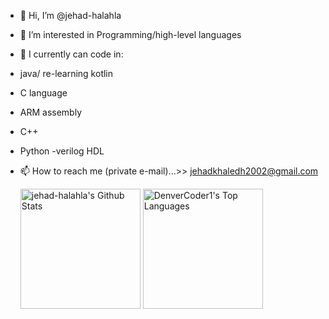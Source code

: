 - 👋 Hi, I’m @jehad-halahla
- 👀 I’m interested in Programming/high-level languages
- 🌱 I currently can code in:
- java/ re-learning kotlin
- C language
- ARM assembly
- C++
- Python
-verilog HDL

- 📫 How to reach me (private e-mail)...>> jehadkhaledh2002@gmail.com

  <a href="https://github.com/anuraghazra/github-readme-stats"><img alt="jehad-halahla's Github Stats" src="https://denvercoder1-github-readme-stats.vercel.app/api/?username=jehad-halahla&show_icons=true&include_all_commits=true&count_private=true&theme=react&hide_border=true&bg_color=1F222E&title_color=F85D7F&icon_color=F8D866" height="192px"/></a>
  <a href="https://github.com/anuraghazra/github-readme-stats"><img alt="DenverCoder1's Top Languages" src="https://denvercoder1-github-readme-stats.vercel.app/api/top-langs/?username=jehad-halahla&langs_count=8&layout=compact&theme=react&hide_border=true&bg_color=1F222E&title_color=F85D7F&icon_color=F8D866&hide=Jupyter%20Notebook,Roff" height="192px"/></a>
  <br/>
<!---
jehad-halahla/jehad-halahla is a ✨ special ✨ repository because its `README.md` (this file) appears on your GitHub profile.
You can click the Preview link to take a look at your changes.
--->
